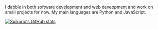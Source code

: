 

I dabble in both software development and web deveopment and work on small projects for now. My main languages are Python and JavaScript. 

[![Suikurix's GitHub stats](https://github-readme-stats.vercel.app/api?username=Suikurx)](https://github.com/suikurx/github-readme-stats)

<!--
**Suikurx/Suikurx** is a ✨ _special_ ✨ repository because its `README.md` (this file) appears on your GitHub profile.

Here are some ideas to get you started:

- 🔭 I’m currently working on ...
- 🌱 I’m currently learning ...
- 👯 I’m looking to collaborate on ...
- 🤔 I’m looking for help with ...
- 💬 Ask me about ...
- 📫 How to reach me: ...
- 😄 Pronouns: ...
- ⚡ Fun fact: ...
-->

